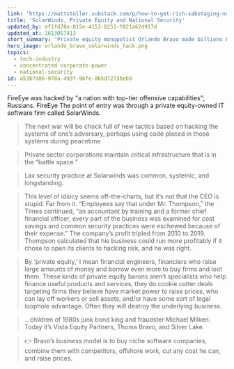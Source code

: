```yaml
---
link: 'https://mattstoller.substack.com/p/how-to-get-rich-sabotaging-nuclear'
title: 'SolarWinds, Private Equity and National Security'
updated_by: ef1fd78e-815e-4153-8251-f021a62d917d
updated_at: 1613057413
short_summary: 'Private equity monopolist Orlando Bravo made billions by putting our whole society at risk.'
hero_image: orlando_bravo_solarwinds_hack.png
topics:
  - tech-industry
  - concentrated-corporate-power
  - national-security
id: a53b7d86-970a-493f-96fe-0b5d7273beb9
---
```

FireEye was hacked by "a nation with top-tier offensive capabilities"; Russians. FireEye The point of entry was through a private equity-owned IT software firm called SolarWinds.


> The next war will be chock full of new tactics based on hacking the systems of one’s adversary, perhaps using code placed in those systems during peacetime

> Private sector corporations maintain critical infrastructure that is in the “battle space.”

> Lax security practice at Solarwinds was common, systemic, and longstanding.

> This level of idiocy seems off-the-charts, but it’s not that the CEO is stupid. Far from it. “Employees say that under Mr. Thompson,” the Times continued, “an accountant by training and a former chief financial officer, every part of the business was examined for cost savings and common security practices were eschewed because of their expense.” The company’s profit tripled from 2010 to 2019. Thompson calculated that his business could run more profitably if it chose to open its clients to hacking risk, and he was right.

> By ‘private equity,’ I mean financial engineers, financiers who raise large amounts of money and borrow even more to buy firms and loot them. These kinds of private equity barons aren’t specialists who help finance useful products and services, they do cookie cutter deals targeting firms they believe have market power to raise prices, who can lay off workers or sell assets, and/or have some sort of legal loophole advantage. Often they will destroy the underlying business.

> ...children of 1980s junk bond king and fraudster Michael Milken. Today it’s Vista Equity Partners, Thoma Bravo, and Silver Lake.

> 👉 Bravo’s business model is to buy niche software companies, combine them with competitors, offshore work, cut any cost he can, and raise prices.